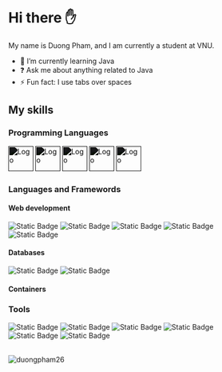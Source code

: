 # Hi there :hand: 
My name is Duong Pham, and I am currently a student at VNU.
- 🌱 I’m currently learning Java
- ❓ Ask me about anything related to Java
- ⚡ Fun fact: I use tabs over spaces
## My skills
### Programming Languages

<div>
  <img src="https://github.com/duongpham26/duongpham26/assets/133898866/5637f1eb-c834-49d7-8c0c-f768601e734b" alt="Logo" width="50px" style="filter: brightness(0.1);">
  <img src="https://github.com/duongpham26/duongpham26/assets/133898866/1d1d2958-ffc4-4288-8b7c-ef4f7b87298d" alt="Logo" width="50px" style="filter: brightness(0.1);">
<!--   <img src="https://github.com/duongpham26/duongpham26/assets/133898866/d3b5a1be-1945-46ec-a959-6503442fae54" alt="Logo" width="50px" style="filter: brightness(0.1);"> -->
  <img src="https://github.com/duongpham26/duongpham26/assets/133898866/00eb66c2-fdfb-4fb6-be89-013109fbb967" alt="Logo" width="50px" style="filter: brightness(0.1);">
  <img src="https://github.com/duongpham26/duongpham26/assets/133898866/07e0f572-485a-49ec-8a04-be4cc5cb9d99" alt="Logo" width="50px" style="filter: brightness(0.1);">
    <img src="https://github.com/user-attachments/assets/4ae7f80f-f5ce-4351-9fdc-3f238ae2c56f" alt="Logo" height="50px" style="filter: brightness(0.1);">
</div>

### Languages and Framewords
#### Web development
<div>
  <img alt="Static Badge" src="https://img.shields.io/badge/HTML-%23E34F26?style=flat&logo=html5&logoColor=white&logoSize=2">
  <img alt="Static Badge" src="https://img.shields.io/badge/CSS-%231572B6?style=flat&logo=css3&logoColor=white&logoSize=3">
  <img alt="Static Badge" src="https://img.shields.io/badge/Bootstrap-%237952B3?style=flat&logo=bootstrap&logoColor=white">

<!--   <img alt="Static Badge" src="https://img.shields.io/badge/Tailwind_CSS-%2306B6D4?style=flat&logo=tailwindcss&logoColor=white&logoSize=2">
  <img alt="Static Badge" src="https://img.shields.io/badge/React-%2361DAFB?style=flat&logo=react&logoColor=white&logoSize=2">
  <img alt="Static Badge" src="https://img.shields.io/badge/Angular-%23FF0000?style=flat&logo=angular&logoColor=white&logoSize=2"> -->
  <img alt="Static Badge" src="https://img.shields.io/badge/NodeJS-%235FA04E?style=flat&logo=nodedotjs&logoColor=white&logoSize=2">
  <img alt="Static Badge" src="https://img.shields.io/badge/ExpressJS-%23000000?style=flat&logo=express&logoColor=white&logoSize=2">
<!--   <img alt="Static Badge" src="https://img.shields.io/badge/dotnet-%23512BD4?style=flat&logo=dotnet&logoColor=white&logoSize=2"> -->
</div>

#### Databases
<div>
  <img alt="Static Badge" src="https://img.shields.io/badge/MongoDB-%2347A248?style=flat&logo=mongodb&logoColor=white&logoSize=2">
  <img alt="Static Badge" src="https://img.shields.io/badge/Microsoft_SQL_Server-%23CC2927?style=flat&logo=microsoftsqlserver&logoColor=white&logoSize=2">
<!--   <img alt="Static Badge" src="https://img.shields.io/badge/MySQL-%234479A1?style=flat&logo=mysql&logoColor=white&logoSize=2">
  <img src="https://github.com/duongpham26/duongpham26/assets/133898866/d55b11d7-5f0d-4c71-bbfd-8fe0ec5762da" alt="Logo" width="50px" style="filter: brightness(0.1);"> -->
</div>

#### Containers
 <!-- <img alt="Static Badge" src="https://img.shields.io/badge/Docker-%232496ED?style=flat&logo=docker&logoColor=white&logoSize=2"> -->

### Tools
<div>
  <img alt="Static Badge" src="https://img.shields.io/badge/Git-%23F05032?style=flat&logo=git&logoColor=white&logoSize=2">
  <img alt="Static Badge" src="https://img.shields.io/badge/GitHub-%23181717?style=flat&logo=github&logoColor=white&logoSize=2">
  <img alt="Static Badge" src="https://img.shields.io/badge/Sourcetree-%230052CC?style=flat&logo=sourcetree&logoColor=white&logoSize=2">
  <img alt="Static Badge" src="https://img.shields.io/badge/Postman-%23FF6C37?style=flat&logo=postman&logoColor=white&logoSize=2">
  <img alt="Static Badge" src="https://img.shields.io/badge/Visual_Studio_Code-%23007ACC?style=flat&logo=visualstudiocode&logoColor=white&logoSize=2">
  <img alt="Static Badge" src="https://img.shields.io/badge/Visual_Studio-%235C2D91?style=flat&logo=visualstudio&logoColor=white&logoSize=2"> 
</div>
<br>
<p><img align="center" src="https://github-readme-stats.vercel.app/api/top-langs?username=duongpham26&show_icons=true&locale=en&layout=compact" alt="duongpham26" /></p>
